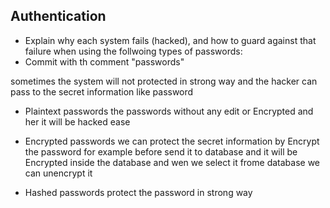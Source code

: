 ## Authentication
- Explain why each system fails (hacked), and how to guard against that failure when using the follwoing types of passwords:
- Commit with th comment "passwords"

sometimes the system will not protected in strong way and the hacker can pass to the secret information like password 
- Plaintext passwords
  the passwords without any edit or Encrypted 
  and her it will be hacked ease 

- Encrypted passwords
  we can protect the secret information by Encrypt the password for example before send it to database and it will be Encrypted inside the database and wen we select it frome database we can  unencrypt it

- Hashed passwords
protect the password in strong way 
